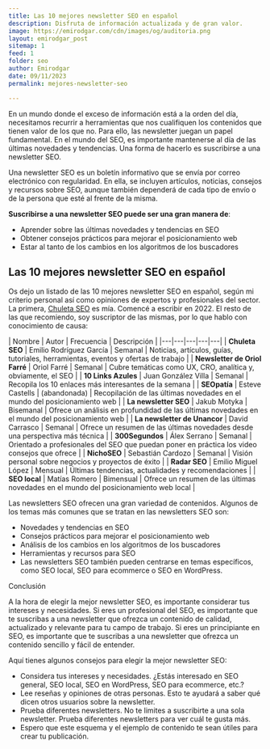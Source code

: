 ```yaml
---
title: Las 10 mejores newsletter SEO en español
description: Disfruta de información actualizada y de gran valor.
image: https://emirodgar.com/cdn/images/og/auditoria.png
layout: emirodgar_post
sitemap: 1
feed: 1
folder: seo
author: Emirodgar
date: 09/11/2023
permalink: mejores-newsletter-seo

---
```


En un mundo donde el exceso de información está a la orden del día, necesitamos recurrir a herramientas que nos cualifiquen los contenidos que tienen valor de los que no. Para ello, las newsletter juegan un papel fundamental.
En el mundo del SEO, es importante mantenerse al día de las últimas novedades y tendencias. Una forma de hacerlo es suscribirse a una newsletter SEO.

Una newsletter SEO es un boletín informativo que se envía por correo electrónico con regularidad. En ella, se incluyen artículos, noticias, consejos y recursos sobre SEO, aunque también dependerá de cada tipo de envío o de la persona que esté al frente de la misma.

**Suscribirse a una newsletter SEO puede ser una gran manera de**:

- Aprender sobre las últimas novedades y tendencias en SEO
- Obtener consejos prácticos para mejorar el posicionamiento web
- Estar al tanto de los cambios en los algoritmos de los buscadores

## Las 10 mejores newsletter SEO en español

Os dejo un listado de las 10 mejores newsletter SEO en español, según mi criterio personal así como opiniones de expertos y profesionales del sector.
La primera, [Chuleta SEO](https://newsletter.chuletaseo.com) es mía. Comencé a escribir en 2022. El resto de las que recomiendo, soy suscriptor de las mismas, por lo que hablo con conocimiento de causa:

| Nombre | Autor | Frecuencia | Descripción |
|---|---|---|---|---|
| **Chuleta SEO** | Emilio Rodríguez García | Semanal | Noticias, artículos, guías, tutoriales, herramientas, eventos y ofertas de trabajo |
| **Newsletter de Oriol Farré** | Oriol Farré | Semanal | Cubre temáticas como UX, CRO, analítica y, obviamente, el SEO |
| **10 Links Azules** | Juan González Villa | Semanal | Recopila los 10 enlaces más interesantes de la semana |
| **SEOpatía** | Esteve Castells | (abandonada) | Recopilación de las últimas novedades en el mundo del posicionamiento web |
| **La newsletter SEO** | Jakub Motyka | Bisemanal | Ofrece un análisis en profundidad de las últimas novedades en el mundo del posicionamiento web |
| **La newsletter de Unancor** | David Carrasco | Semanal | Ofrece un resumen de las últimas novedades desde una perspectiva más técnica |
| **300Segundos** | Álex Serrano | Semanal | Orientado a profesionales del SEO que puedan poner en práctica los video consejos que ofrece |
| **NichoSEO** | Sebastián Cardozo | Semanal | Visión personal sobre negocios y proyectos de éxito |
| **Radar SEO** | Emilio Miguel López | Mensual | Últimas tendencias, actualidades y recomendaciones |
| **SEO local** | Matías Romero | Bimensual | Ofrece un resumen de las últimas novedades en el mundo del posicionamiento web local |


Las newsletters SEO ofrecen una gran variedad de contenidos. Algunos de los temas más comunes que se tratan en las newsletters SEO son:

- Novedades y tendencias en SEO
- Consejos prácticos para mejorar el posicionamiento web
- Análisis de los cambios en los algoritmos de los buscadores
- Herramientas y recursos para SEO
- Las newsletters SEO también pueden centrarse en temas específicos, como SEO local, SEO para ecommerce o SEO en WordPress.

Conclusión

A la hora de elegir la mejor newsletter SEO, es importante considerar tus intereses y necesidades. Si eres un profesional del SEO, es importante que te suscribas a una newsletter que ofrezca un contenido de calidad, actualizado y relevante para tu campo de trabajo. 
Si eres un principiante en SEO, es importante que te suscribas a una newsletter que ofrezca un contenido sencillo y fácil de entender.

Aquí tienes algunos consejos para elegir la mejor newsletter SEO:

- Considera tus intereses y necesidades. ¿Estás interesado en SEO general, SEO local, SEO en WordPress, SEO para ecommerce, etc.?
- Lee reseñas y opiniones de otras personas. Esto te ayudará a saber qué dicen otros usuarios sobre la newsletter.
- Prueba diferentes newsletters. No te limites a suscribirte a una sola newsletter. Prueba diferentes newsletters para ver cuál te gusta más.
- Espero que este esquema y el ejemplo de contenido te sean útiles para crear tu publicación.

